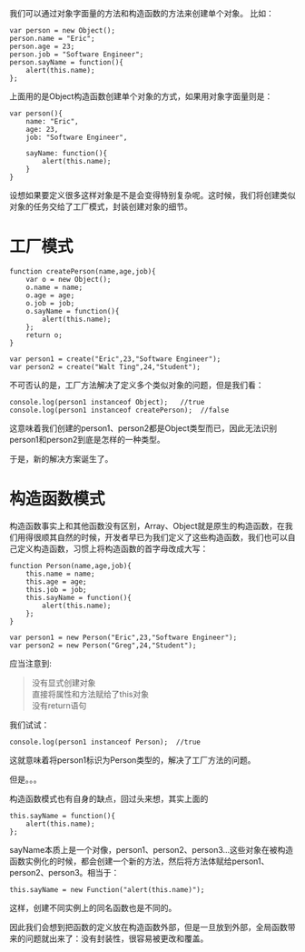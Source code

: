 我们可以通过对象字面量的方法和构造函数的方法来创建单个对象。
比如：

	var person = new Object();
	person.name = "Eric";
	person.age = 23;
	person.job = "Software Engineer";
	person.sayName = function(){
		alert(this.name);
	};
	
上面用的是Object构造函数创建单个对象的方式，如果用对象字面量则是：

    var person(){
		name: "Eric",
		age: 23,
		job: "Software Engineer",

		sayName: function(){
			alert(this.name);
		}
	}
    
设想如果要定义很多这样对象是不是会变得特别复杂呢。这时候，我们将创建类似对象的任务交给了工厂模式，封装创建对象的细节。

# 工厂模式

    function createPerson(name,age,job){
    	var o = new Object();
    	o.name = name;
    	o.age = age;
    	o.job = job;
    	o.sayName = function(){
    		alert(this.name);	
    	};
    	return o;
    }
    
    var person1 = create("Eric",23,"Software Engineer");
    var person2 = create("Walt Ting",24,"Student");
不可否认的是，工厂方法解决了定义多个类似对象的问题，但是我们看：

    console.log(person1 instanceof Object);   //true   
    console.log(person1 instanceof createPerson);  //false  

这意味着我们创建的person1、person2都是Object类型而已，因此无法识别person1和person2到底是怎样的一种类型。

于是，新的解决方案诞生了。

# 构造函数模式
构造函数事实上和其他函数没有区别，Array、Object就是原生的构造函数，在我们用得很顺其自然的时候，开发者早已为我们定义了这些构造函数，我们也可以自己定义构造函数，习惯上将构造函数的首字母改成大写：

    function Person(name,age,job){
    	this.name = name;
    	this.age = age;
    	this.job = job;
    	this.sayName = function(){
    		alert(this.name);
    	};
    }
    
    var person1 = new Person("Eric",23,"Software Engineer");
    var person2 = new Person("Greg",24,"Student");
应当注意到:

> 没有显式创建对象  
> 直接将属性和方法赋给了this对象  
> 没有return语句  

我们试试：

    console.log(person1 instanceof Person);  //true

这就意味着将person1标识为Person类型的，解决了工厂方法的问题。

但是。。。

构造函数模式也有自身的缺点，回过头来想，其实上面的

    this.sayName = function(){
    	alert(this.name);
    };

sayName本质上是一个对像，person1、person2、person3...这些对象在被构造函数实例化的时候，都会创建一个新的方法，然后将方法体赋给person1、person2、person3。相当于：
     
	this.sayName = new Function("alert(this.name)");

这样，创建不同实例上的同名函数也是不同的。

因此我们会想到把函数的定义放在构造函数外部，但是一旦放到外部，全局函数带来的问题就出来了：没有封装性，很容易被更改和覆盖。


